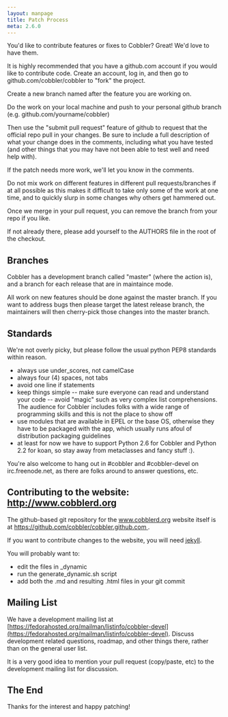 ```yaml
---
layout: manpage
title: Patch Process
meta: 2.6.0
---
```


You'd like to contribute features or fixes to Cobbler? Great! We'd
love to have them.

It is highly recommended that you have a github.com account if you would
like to contribute code.   Create an account, log in, and then go
to github.com/cobbler/cobbler to "fork" the project.

Create a new branch named after the feature you are working on.

Do the work on your local machine and push to your personal github
branch (e.g. github.com/yourname/cobbler)

Then use the "submit pull request" feature of github to request that
the official repo pull in your changes.  Be sure to include a full
description of what your change does in the comments, including
what you have tested (and other things that you may have not been
able to test well and need help with).

If the patch needs more work, we'll let you know in the comments.

Do not mix work on different features in different pull requests/branches if at
all possible as this makes it difficult to take only some of the work at
one time, and to quickly slurp in some changes why others get hammered out.

Once we merge in your pull request, you can remove the branch from your repo if you
like.   

If not already there, please add yourself to the AUTHORS file in the root of the checkout.

## Branches

Cobbler has a development branch called "master" (where the action is),
and a branch for each release that are in maintaince mode.

All work on new features should be done against the master branch. 
If you want to address bugs then please target the latest release branch,
the maintainers will then cherry-pick those changes into the master branch.

## Standards

We're not overly picky, but please follow the usual python PEP8 standards
within reason.   

-   always use under\_scores, not camelCase
-   always four (4) spaces, not tabs
-   avoid one line if statements
-   keep things simple -- make sure everyone can read and     understand your code -- avoid "magic" such as very
    complex list comprehensions.   The audience for Cobbler     includes folks with a wide range of programming skills and
    this is not the place to show off
-   use modules that are available in EPEL or the base OS, otherwise they have to be packaged with the app, which usually runs afoul of distribution packaging guidelines
-   at least for now we have to support Python 2.6 for Cobbler and
    Python 2.2 for koan, so stay away from metaclasses and fancy stuff
    :).

You're also welcome to hang out in \#cobbler and
\#cobbler-devel on irc.freenode.net, as there are folks around to
answer questions, etc.

## Contributing to the website: http://www.cobblerd.org

The github-based git repository for the www.cobblerd.org website itself is at [ https://github.com/cobbler/cobbler.github.com ]( https://github.com/cobbler/cobbler.github.com ).

If you want to contribute changes to the website, you will need [jekyll](http://jekyllrb.com).

You will probably want to:

-   edit the files in _dynamic
-   run the generate_dynamic.sh script
-   add both the .md and resulting .html files in your git commit

## Mailing List

We have a development mailing list at [https://fedorahosted.org/mailman/listinfo/cobbler-devel](https://fedorahosted.org/mailman/listinfo/cobbler-devel).  Discuss development related questions,
roadmap, and other things there, rather than on the general user list.

It is a very good idea to mention your pull request (copy/paste, etc) to the development mailing
list for discussion.

## The End

Thanks for the interest and happy patching!

